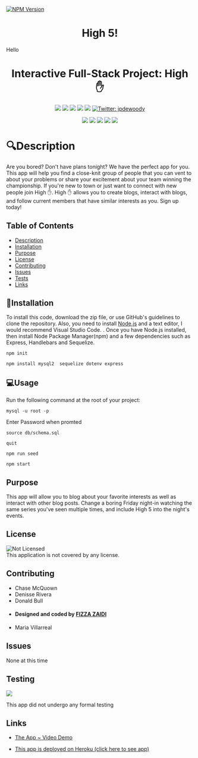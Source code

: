 [![NPM Version](https://img.shields.io/npm/v/npm.svg?style=flat)]()
<br />

  <h1 align="center"> High 5! </h1>

Hello
<h1 align="center">Interactive Full-Stack Project: High ✋</h1>
  
<p align="center">
    <img src="https://img.shields.io/github/repo-size/jpd61/e-commerce-backend" />
    <img src="https://img.shields.io/github/languages/top/jpd61/e-commerce-backend"  />
    <img src="https://img.shields.io/github/issues/jpd61/e-commerce-backend" />
    <img src="https://img.shields.io/github/last-commit/jpd61/e-commerce-backend" >
    <a href="https://github.com/jpd61"><img src="https://img.shields.io/github/followers/jpd61?style=social" target="_blank" /></a>
    <a href="https://twitter.com/jpdewoody">
        <img alt="Twitter: jpdewoody" src="https://img.shields.io/twitter/follow/jpdewoody.svg?style=social" target="_blank" />
    </a>
</p>
  
<p align="center">
    <img src="https://img.shields.io/badge/Javascript-yellow" />
    <img src="https://img.shields.io/badge/express-orange" />
    <img src="https://img.shields.io/badge/Sequelize-blue"  />
    <img src="https://img.shields.io/badge/mySQL-blue"  />
    <img src="https://img.shields.io/badge/dotenv-green" />
</p>

# 🔍Description

Are you bored? Don't have plans tonight? We have the perfect app for you. This app will help you find a close-knit group of people that you can vent to about your problems or share your excitement about your team winning the championship. If you're new to town or just want to connect with new people join High ✋. High ✋ allows you to create blogs, interact with blogs, and follow current members that have similar interests as you. Sign up today!

## Table of Contents

- [Description](#description)
- [Installation](#installation)
- [Purpose](#purpose)
- [License](#license)
- [Contributing](#contributing)
- [Issues](#issues)
- [Tests](#tests)
- [Links](#links)


## 💾Installation

To install this code, download the zip file, or use GitHub's guidelines to clone the repository. Also, you need to install [Node.js](https://nodejs.org/en/) and a text editor, I would recommend Visual Studio Code. . Once you have Node.js installed, then install Node Package Manager(npm) and a few dependencies such as Express, Handlebars and Sequelize. 

`npm init`

`npm install mysql2  sequelize dotenv express`

## 💻Usage
  
Run the following command at the root of your project:

`mysql -u root -p`

Enter Password when promted

`source db/schema.sql`

`quit`

`npm run seed`
  
`npm start`

## Purpose

This app will allow you to blog about your favorite interests as well as interact with other blog posts. Change a boring Friday night-in watching the same series you've seen multiple times, and include High 5 into the night's events.

## License

![Not Licensed](https://img.shields.io/badge/license--tertiary)
<br />
This application is not covered by any license.

## Contributing

- Chase McQuown
- Denisse Rivera
- Donald Bull
- <h4>Designed and coded by <a href="https://github.com/fizzaaz">FIZZA ZAIDI</a></h4>
- Maria Villarreal

## Issues

None at this time

## Testing

[![](https://i9.ytimg.com)](https://youtu.be/)

This app did not undergo any formal testing

## Links

- [The App ~ Video Demo](https://youtu.be/)

- [This app is deployed on Heroku (click here to see app)](https://dashboard.heroku.com/apps)
